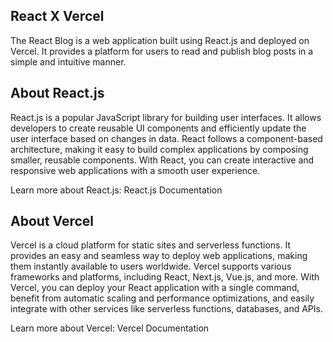 ## React X Vercel

The React Blog is a web application built using React.js and deployed on Vercel. It provides a platform for users to read and publish blog posts in a simple and intuitive manner.

## About React.js

React.js is a popular JavaScript library for building user interfaces. It allows developers to create reusable UI components and efficiently update the user interface based on changes in data. React follows a component-based architecture, making it easy to build complex applications by composing smaller, reusable components. With React, you can create interactive and responsive web applications with a smooth user experience.

Learn more about React.js: React.js Documentation

## About Vercel

Vercel is a cloud platform for static sites and serverless functions. It provides an easy and seamless way to deploy web applications, making them instantly available to users worldwide. Vercel supports various frameworks and platforms, including React, Next.js, Vue.js, and more. With Vercel, you can deploy your React application with a single command, benefit from automatic scaling and performance optimizations, and easily integrate with other services like serverless functions, databases, and APIs.

Learn more about Vercel: Vercel Documentation
